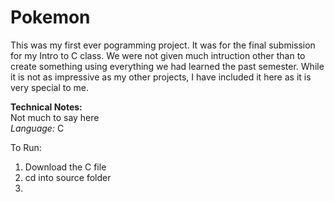 # Pokemon



This was my first ever pogramming project. It was for the final submission for my Intro to C class. We were not given much intruction other than to create something using everything we had learned the past semester. While it is not as impressive as my other projects, I have included it here as it is very special to me. 

**Technical Notes:** <br/>
Not much to say here<br/>
_Language:_ C

To Run:
1. Download the C file
2. cd into source folder
3. 
